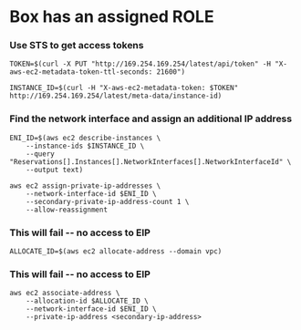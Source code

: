 # Box has an assigned ROLE
### Use STS to get access tokens
```
TOKEN=$(curl -X PUT "http://169.254.169.254/latest/api/token" -H "X-aws-ec2-metadata-token-ttl-seconds: 21600")
```
```
INSTANCE_ID=$(curl -H "X-aws-ec2-metadata-token: $TOKEN" http://169.254.169.254/latest/meta-data/instance-id)
```
### Find the network interface and assign an additional IP address
```
ENI_ID=$(aws ec2 describe-instances \
    --instance-ids $INSTANCE_ID \
    --query "Reservations[].Instances[].NetworkInterfaces[].NetworkInterfaceId" \
    --output text)
```
```
aws ec2 assign-private-ip-addresses \
    --network-interface-id $ENI_ID \
    --secondary-private-ip-address-count 1 \
    --allow-reassignment
```
### This will fail -- no access to EIP
```
ALLOCATE_ID=$(aws ec2 allocate-address --domain vpc)
```
### This will fail -- no access to EIP
```
aws ec2 associate-address \
    --allocation-id $ALLOCATE_ID \
    --network-interface-id $ENI_ID \
    --private-ip-address <secondary-ip-address>


```
